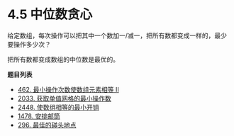 # 4.5 中位数贪心

给定数组，每次操作可以把其中一个数加一/减一，把所有数都变成一样的，最少要操作多少次？

把所有数都变成数组的中位数是最优的。

**题目列表**

- [462. 最小操作次数使数组元素相等 II](https://leetcode.cn/problems/minimum-moves-to-equal-array-elements-ii/description/)
- [2033. 获取单值网格的最小操作数](https://leetcode.cn/problems/minimum-operations-to-make-a-uni-value-grid/description/)
- [2448. 使数组相等的最小开销](https://leetcode.cn/problems/minimum-cost-to-make-array-equal/description/)
- [1478. 安排邮筒](https://leetcode.cn/problems/allocate-mailboxes/description/)
- [296. 最佳的碰头地点](https://leetcode.cn/problems/best-meeting-point/description/)
